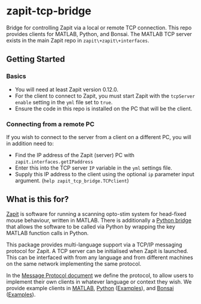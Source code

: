 # zapit-tcp-bridge
Bridge for controlling Zapit via a local or remote TCP connection.
This repo provides clients for MATLAB, Python, and Bonsai.
The MATLAB TCP server exists in the main Zapit repo in `zapit\+zapit\+interfaces`.

## Getting Started
### Basics
* You will need at least Zapit version 0.12.0.
* For the client to connect to Zapit, you must start Zapit with the `tcpServer` `enable` setting in the `yml` file set to `true`.
* Ensure the code in this repo is installed on the PC that will be the client. 

### Connecting from a remote PC
If you wish to connect to the server from a client on a different PC, you will in addition need to:
* Find the IP address of the Zapit (server) PC with `zapit.interfaces.getIPaddress`
* Enter this into the TCP server `IP` variable in the `yml` settings file.
* Supply this IP address to the client using the optional `ip` parameter input argument. (`help zapit_tcp_bridge.TCPclient`)





## What is this for?
[Zapit](https://github.com/Zapit-Optostim/zapit) is software for running a scanning opto-stim system for head-fixed mouse behaviour, written in MATLAB.
There is additionally a [Python bridge](https://github.com/Zapit-Optostim/zapit-Python-Bridge) that allows the software to be called via Python by wrapping the key MATLAB function calls in Python.

This package provides multi-language support via a TCP/IP messaging protocol for Zapit.
A TCP server can be initialised when Zapit is launched.
This can be interfaced with from any language and from different machines on the same network implementing the same protocol.


In the [Message Protocol document](Message_Protocol.md) we define the protocol, to allow users to implement their own clients in whatever language or context they wish. We provide example clients in [MATLAB](MATLAB), [Python](Python) ([Examples](Examples/Python)), and [Bonsai](Bonsai)  ([Examples](Examples/Bonsai)).

